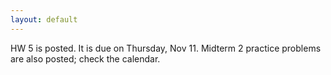 ```yaml
---
layout: default
---
```


HW 5 is posted. It is due on Thursday, Nov 11. Midterm 2 practice problems are also posted; check the calendar.

